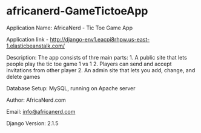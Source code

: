 # africanerd-GameTictoeApp
 Application Name: AfricaNerd - Tic Toe Game App
 
 Application link - http://django-env1.eacpi8rhpw.us-east-1.elasticbeanstalk.com/
 
 Description: The app consists of thre main parts:
    1. A public site that lets people play the tic toe game 1 vs 1
    2. Players can send and accept invitations from other player
    2. An admin site that lets you add, change, and delete games
    
 Database Setup: MySQL, running on Apache server
 
 Author: AfricaNerd.com
 
 Email: info@africanerd.com
 
 Django Version: 2.1.5
 
 
 
 

